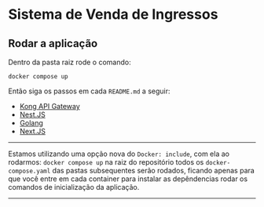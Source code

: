 # Sistema de Venda de Ingressos
## Rodar a aplicação

Dentro da pasta raiz rode o comando:

`docker compose up`

Então siga os passos em cada `README.md` a seguir:

- [Kong API Gateway](./kong-api-gateway/README.md)
- [Nest.JS](./nestjs-partners-api/README.md)
- [Golang](./golang/README.md)
- [Next.JS](./nextjs-frontend/README.md)

---

Estamos utilizando uma opção nova do `Docker: include`, com ela ao rodarmos: `docker compose up` na raiz do repositório todos os `docker-compose.yaml` das pastas subsequentes serão rodados, ficando apenas para que você entre em cada container para instalar as depêndencias rodar os comandos de inicialização da aplicação. 

---